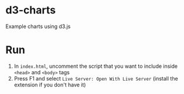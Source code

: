 # d3-charts
 Example charts using d3.js

# Run
1. In `index.html`, uncomment the script that you want to include inside `<head>` and `<body>` tags
2. Press F1 and select `Live Server: Open With Live Server` (install the extension if you don't have it)
